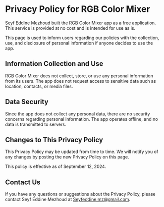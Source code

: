 # Privacy Policy for RGB Color Mixer

Seyf Eddine Mezhoud built the RGB Color Mixer app as a free application. This service is provided at no cost and is intended for use as is.

This page is used to inform users regarding our policies with the collection, use, and disclosure of personal information if anyone decides to use the app.

## Information Collection and Use
RGB Color Mixer does not collect, store, or use any personal information from its users. The app does not request access to sensitive data such as location, contacts, or media files.

## Data Security
Since the app does not collect any personal data, there are no security concerns regarding personal information. The app operates offline, and no data is transmitted to servers.

## Changes to This Privacy Policy
This Privacy Policy may be updated from time to time. We will notify you of any changes by posting the new Privacy Policy on this page.

This policy is effective as of September 12, 2024.

## Contact Us
If you have any questions or suggestions about the Privacy Policy, please contact Seyf Eddine Mezhoud at Seyfeddine.mz@gmail.com.
